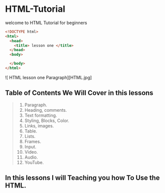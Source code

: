 # HTML-Tutorial

welcome to HTML Tutorial for beginners

```HTML
<!DOCTYPE html>
<html>
  <head>
    <title> lesson one </title>
  </head>
  <body>

  </body>
</html>
```

![ HTML lesson one Paragraph][HTML.jpg]

Table of Contents We Will Cover in this lessons
------
> 1. Paragraph.
> 2. Heading, comments.
> 3. Text formatting.
> 4. Styling, Blocks, Color.
> 5. Links, images.
> 6. Table.
> 7. Lists.
> 8. Frames.
> 9. Input.
> 10. Video.
> 11. Audio.
> 12. YouTube.


## In this lessons I will Teaching you how To Use the HTML.

